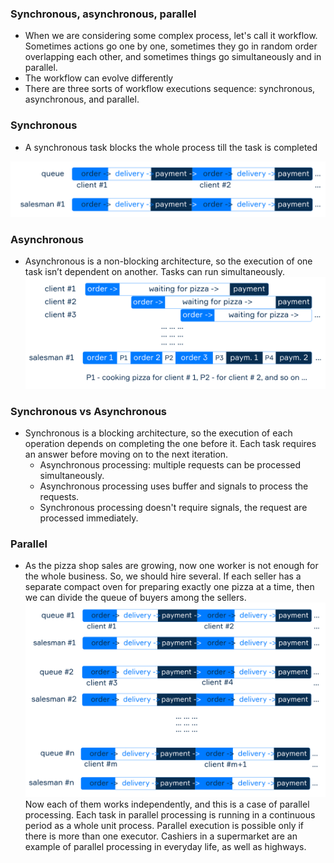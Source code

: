 ### Synchronous, asynchronous, parallel

- When we are considering some complex process, let's call it workflow. Sometimes actions go one by one, sometimes they go in random order overlapping each other, and sometimes things go simultaneously and in parallel.
- The workflow can evolve differently
- There are three sorts of workflow executions sequence: synchronous, asynchronous, and parallel.

### Synchronous
- A synchronous task blocks the whole process till the task is completed

![SVG Image](./sync.svg)
### Asynchronous
- Asynchronous is a non-blocking architecture, so the execution of one task isn’t dependent on another. Tasks can run simultaneously.
![SVG Image](./async.svg)

### Synchronous vs Asynchronous
- Synchronous is a blocking architecture, so the execution of each operation depends on completing the one before it. Each task requires an answer before moving on to the next iteration.
  - Asynchronous processing: multiple requests can be processed simultaneously.
  - Asynchronous processing uses buffer and signals to process the requests.
  - Synchronous processing doesn't require signals, the request are processed immediately.

### Parallel
- As the pizza shop sales are growing, now one worker is not enough for the whole business. So, we should hire several. If each seller has a separate compact oven for preparing exactly one pizza at a time, then we can divide the queue of buyers among the sellers.
![SVG Image](./parallel.svg)
Now each of them works independently, and this is a case of parallel processing. Each task in parallel processing is running in a continuous period as a whole unit process. Parallel execution is possible only if there is more than one executor. Cashiers in a supermarket are an example of parallel processing in everyday life, as well as highways.